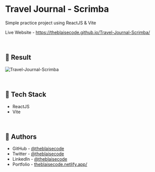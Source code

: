 # Travel Journal - Scrimba
Simple practice project using ReactJS & Vite

Live Website - https://theblaisecode.github.io/Travel-Journal-Scrimba/

<br/>

## 🔶 Result
![Travel-Journal-Scrimba](https://github.com/theblaisecode/Travel-Journal-Scrimba/assets/89015653/16e31eff-069b-477a-939b-c874b68a9b80)


<br/>

## 🔶 Tech Stack

- ReactJS
- Vite

<br/>

## 🔶 Authors

- GitHub - [@theblaisecode](https://github.com/theblaisecode)
- Twitter - [@theblaisecode](https://twitter.com/theblaisecode)
- LinkedIn - [@theblaisecode](https://www.linkedin.com/in/theblaisecode)
- Portfolio - [theblaisecode.netlify.app/](https://theblaisecode.netlify.app/)
